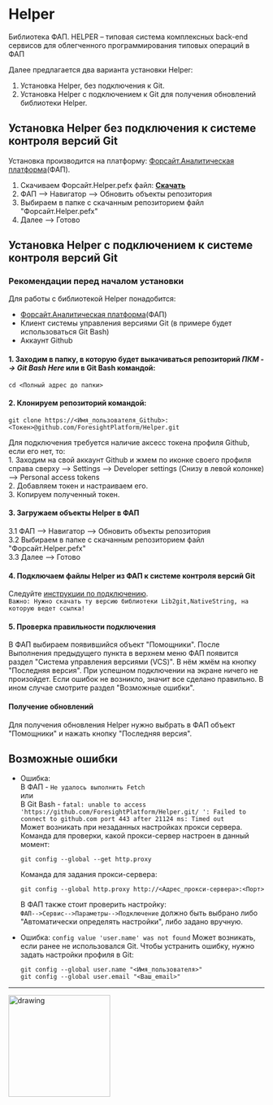# Helper
<!-- Описание  -->
Библиотека ФАП. HELPER – типовая система комплексных back-end сервисов для облегченного программирования типовых операций в ФАП

Далее предлагается два варианта установки Helper: 
1) Установка Helper, без подключения к Git.
2) Установка Helper с подключением к Git для получения обновлений библиотеки Helper.

## Установка Helper без подключения к системе контроля версий Git
Установка производится на платформу: [Форсайт.Аналитическая платформа](https://www.fsight.ru/download/)(ФАП).

1. Скачиваем Форсайт.Helper.pefx файл: __[Скачать](https://github.com/ForesightPlatform/Helper/raw/main/%D0%A4%D0%BE%D1%80%D1%81%D0%B0%D0%B9%D1%82.Helper.pefx)__
2. ФАП --> Навигатор --> Обновить объекты репозитория  
3. Выбираем в папке с скачанным репозиторием файл "Форсайт.Helper.pefx"
4. Далее --> Готово  

## Установка Helper с подключением к системе контроля версий Git
### Рекомендации перед началом установки
Для работы с библиотекой Helper понадобится:
* [Форсайт.Аналитическая платформа](https://www.fsight.ru/download/)(ФАП)
* Клиент системы управления версиями Git (в примере будет использоваться Git Bash)
* Аккаунт Github

#### 1. Заходим в папку, в которую будет выкачиваться репозиторий *ПКМ --> Git Bash Here* или в Git Bash командой:
    cd <Полный адрес до папки>
#### 2. Клонируем репозиторий командой: 
    git clone https://<Имя_пользователя_Github>:<Токен>@github.com/ForesightPlatform/Helper.git

Для подключения требуется наличие аксесс токена профиля Github, если его нет, то:  
    1.  Заходим на свой аккаунт Github и жмем по иконке своего профиля справа сверху --> Settings --> Developer settings (Снизу в левой колонке) --> Personal access tokens    
    2.  Добавляем токен и настраиваем его.  
    3.  Копируем полученный токен.  

#### 3. Загружаем объекты Helper в ФАП   
  3.1 ФАП --> Навигатор --> Обновить объекты репозитория  
  3.2 Выбираем в папке с скачанным репозиторием файл "Форсайт.Helper.pefx"  
  3.3 Далее --> Готово  
  
#### 4. Подключаем файлы Helper из ФАП к системе контроля версий Git
Следуйте [инструкции по подключению](https://help.fsight.ru/ru/mergedProjects/uidevenv/04_navigatorsetting/vcs/add_in_vcs.htm).  
`Важно: Нужно скачать ту версию библиотеки Lib2git,NativeString, на которую ведет ссылка!`
#### 5. Проверка правильности подключения
В ФАП выбираем появившийся объект "Помощники".
После Выполнения предыдущего пункта в верхнем меню ФАП появится раздел "Система управления версиями (VCS)". 
В нём жмём на кнопку "Последняя версия". При успешном подключении на экране ничего не произойдет. Если ошибок не возникло, значит все сделано правильно. 
В ином случае смотрите раздел "Возможные ошибки".
#### Получение обновлений
Для получения обновления Helper нужно выбрать в ФАП объект "Помощники" и нажать кнопку "Последняя версия". 

## Возможные ошибки
* Ошибка:  
В ФАП - `Не удалось выполнить Fetch`  
или  
В Git Bash - `fatal: unable to access 'https://github.com/ForesightPlatform/Helper.git/ ': Failed to connect to github.com port 443 after 21124 ms: Timed out`  
Может возникать при незаданных настройках прокси сервера. 
Команда для проверки, какой прокси-сервер настроен в данный момент:  
    ``` 
    git config --global --get http.proxy  
    ``` 
    Команда для задания прокси-сервера:  
    ``` 
    git config --global http.proxy http://<Адрес_прокси-сервера>:<Порт>  
    ``` 
    В ФАП также стоит проверить настройку:  
    `ФАП-->Сервис-->Параметры-->Подключение` должно быть выбрано либо "Автоматически определять настройки", либо задано вручную.
   
* Ошибка: `config value 'user.name' was not found`
Может возникать, если ранее не использовался Git. Чтобы устранить ошибку, нужно задать настройки профиля в Git:  
   ``` 
   git config --global user.name "<Имя_пользователя>" 
   git config --global user.email "<Ваш_email>" 
   ```

***
<!-- Лого  -->
<img src="https://www.fsight.ru/wp-content/uploads/2021/05/fs.png" alt="drawing" width="200"/>
